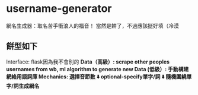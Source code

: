 # username-generator
 網名生成器：取名苦手衝浪人的福音！
 當然是餅了，不過應該挺好填（冷漠

## 餅型如下
Interface: flask因為我不會別的 <b>
Data（高級）: scrape other peoples usernames from wb, ml algorithm to generate new <b>
Data (低級）: 手動構建網絡用語詞庫 <b>
Mechanics: <b>
選擇音節數<b>
⬇️<b>
optional-specify單字/詞<b>
⬇️<b>
隨機圍繞單字/詞生成網名
